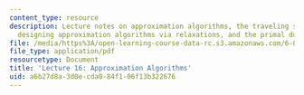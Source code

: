```yaml
---
content_type: resource
description: Lecture notes on approximation algorithms, the traveling salesman problem,
  designing approximation algorithms via relaxations, and the primal dual technique.
file: /media/https%3A/open-learning-course-data-rc.s3.amazonaws.com/6-854j-advanced-algorithms-fall-2008/a6b27d8a3d0ecda084f106f13b322676_lec16.pdf
file_type: application/pdf
resourcetype: Document
title: 'Lecture 16: Approximation Algorithms'
uid: a6b27d8a-3d0e-cda0-84f1-06f13b322676
---
```

